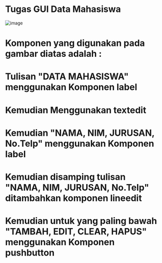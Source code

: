 # Tugas GUI Data Mahasiswa

![image](https://user-images.githubusercontent.com/72422050/116974330-2d758a00-ace8-11eb-9d72-074273c87910.png)

# Komponen yang digunakan pada gambar diatas adalah :
# Tulisan "DATA MAHASISWA" menggunakan Komponen label
# Kemudian Menggunakan textedit
# Kemudian "NAMA, NIM, JURUSAN, No.Telp" menggunakan Komponen label
# Kemudian disamping tulisan "NAMA, NIM, JURUSAN, No.Telp" ditambahkan komponen lineedit
# Kemudian untuk yang paling bawah "TAMBAH, EDIT, CLEAR, HAPUS" menggunakan Komponen pushbutton
